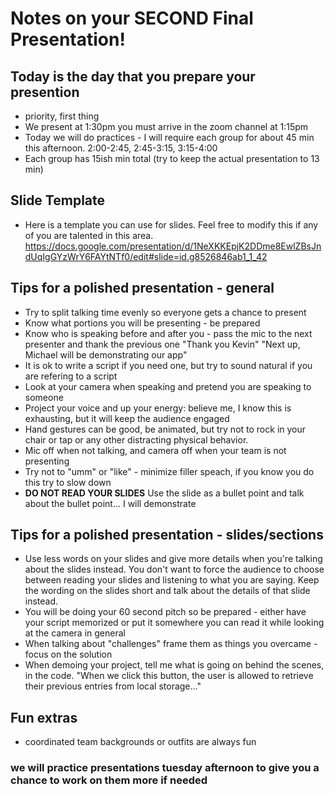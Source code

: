 # Notes on your SECOND Final Presentation!

## Today is the day that you prepare your presention
- priority, first thing
- We present at 1:30pm you must arrive in the zoom channel at 1:15pm
- Today we will do practices - I will require each group for about 45 min this afternoon. 2:00-2:45, 2:45-3:15, 3:15-4:00
- Each group has 15ish min total (try to keep the actual presentation to 13 min)

## Slide Template
- Here is a template you can use for slides. Feel free to modify this if any of you are talented in this area. https://docs.google.com/presentation/d/1NeXKKEpjK2DDme8EwlZBsJndUqIgGYzWrY6FAYtNTf0/edit#slide=id.g8526846ab1_1_42

## Tips for a polished presentation - general
- Try to split talking time evenly so everyone gets a chance to present
- Know what portions you will be presenting - be prepared
- Know who is speaking before and after you - pass the mic to the next presenter and thank the previous one "Thank you Kevin" "Next up, Michael will be demonstrating our app"
- It is ok to write a script if you need one, but try to sound natural if you are refering to a script
- Look at your camera when speaking and pretend you are speaking to someone
- Project your voice and up your energy: believe me, I know this is exhausting, but it will keep the audience engaged
- Hand gestures can be good, be animated, but try not to rock in your chair or tap or any other distracting physical behavior. 
- Mic off when not talking, and camera off when your team is not presenting
- Try not to "umm" or "like" - minimize filler speach, if you know you do this try to slow down
- **DO NOT READ YOUR SLIDES** Use the slide as a bullet point and talk about the bullet point... I will demonstrate


## Tips for a polished presentation - slides/sections
- Use less words on your slides and give more details when you're talking about the slides instead. You don't want to force the audience to choose between reading your slides and listening to what you are saying. Keep the wording on the slides short and talk about the details of that slide instead.
- You will be doing your 60 second pitch so be prepared - either have your script memorized or put it somewhere you can read it while looking at the camera in general
- When talking about "challenges" frame them as things you overcame - focus on the solution
- When demoing your project, tell me what is going on behind the scenes, in the code. "When we click this button, the user is allowed to retrieve their previous entries from local storage..."


## Fun extras
- coordinated team backgrounds or outfits are always fun

### we will practice presentations tuesday afternoon to give you a chance to work on them more if needed